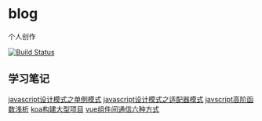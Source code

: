 
# blog
个人创作

[![Build Status](https://www.travis-ci.org/tcly861204/blog.svg?branch=master)](https://www.travis-ci.org/tcly861204/blog)

## 学习笔记


[javascript设计模式之单例模式](https://tcly861204.github.io/2019/05/11/javascript设计模式之单例模式/)
[javascript设计模式之适配器模式](https://tcly861204.github.io/2019/05/12/javascript设计模式之适配器模式/)
[javscript高阶函数浅析](https://tcly861204.github.io/2019/05/12/javscript高阶函数浅析/)
[koa构建大型项目](https://tcly861204.github.io/2019/05/14/koa构建大型项目/)
[vue组件间通信六种方式](https://tcly861204.github.io/2019/05/19/vue组件间通信六种方式/)
